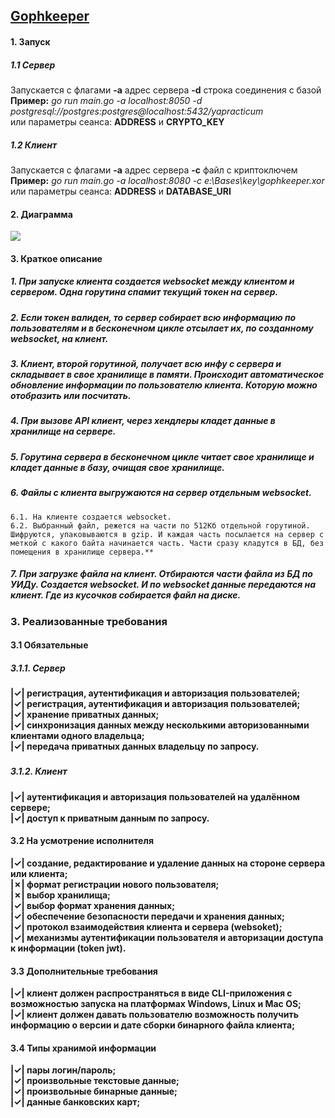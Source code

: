 ## [**Gophkeeper**](https://github.com/andynikk/gophkeeper)

#### **1. Запуск**
##### **1.1 Сервер**  
Запускается с флагами **-a** адрес сервера **-d** строка соединения с базой  
**Пример:** *go run main.go -a localhost:8050 -d postgresql://postgres:postgres@localhost:5432/yapracticum*  
или параметры сеанса: **ADDRESS** и **CRYPTO_KEY**  
##### **1.2 Клиент**
Запускается с флагами **-a** адрес сервера **-c** файл с криптоключем  
**Пример:** *go run main.go -a localhost:8080 -c e:\\Bases\\key\\gophkeeper.xor*  
или параметры сеанса: **ADDRESS** и **DATABASE_URI**  
####  
####  
#### **2. Диаграмма**  
![](https://33333.cdn.cke-cs.com/kSW7V9NHUXugvhoQeFaf/images/12d58ea9f17103acacda7080e3314d30351ccfd98a290de3.jpg)
####  
####  
#### **3. Краткое описание**  
##### 1\. При запуске клиента создается websocket между клиентом и сервером. Одна горутина спамит текущий токен на сервер.  
##### 2\. Если токен валиден, то сервер собирает всю информацию по пользователям и в бесконечном цикле отсылает их, по созданному websocket, на клиент.  
##### 3\. Клиент, второй горутиной, получает всю инфу с сервера и складывает в свое хранилище в памяти. Происходит автоматическое обновление информации по пользователю клиента. Которую можно отобразить или посчитать.  
##### 4\. При вызове API клиент, через хендлеры кладет данные в хранилище на сервере.  
##### 5\. Горутина сервера в бесконечном цикле читает свое хранилище и кладет данные в базу, очищая свое хранилище.  
##### 6\. Файлы с клиента выгружаются на сервер отдельным websocket.  
    6.1. На клиенте создается websocket.  
    6.2. Выбранный файл, режется на части по 512Кб отдельной горутиной. Шифруются, упаковываются в gzip. И каждая часть посылается на сервер с меткой с какого байта начинается часть. Части сразу кладутся в БД, без помещения в хранилище сервера.**  
##### 7\. При загрузке файла на клиент. Отбираются части файла из БД по УИДу. Создается websocket. И по websocket данные передаются на клиент. Где из кусочков собирается файл на диске.  
####  
####  
### **3. Реализованные требования**  
####  
#### **3.1 Обязательные**  
##### **3.1.1. Сервер**  
**|&check;| регистрация, аутентификация и авторизация пользователей;**  
**|&check;| регистрация, аутентификация и авторизация пользователей;**  
**|&check;| хранение приватных данных;**  
**|&check;| синхронизация данных между несколькими авторизованными клиентами одного владельца;**  
**|&check;| передача приватных данных владельцу по запросу.**  
#####  
##### **3.1.2. Клиент**  
**|&check;| аутентификация и авторизация пользователей на удалённом сервере;**  
**|&check;| доступ к приватным данным по запросу.**  
####  
#### **3.2 На усмотрение исполнителя**  
**|&check;| создание, редактирование и удаление данных на стороне сервера или клиента;**  
**|&cross;| формат регистрации нового пользователя;**  
**|&cross;| выбор хранилища;**  
**|&check;| выбор формат хранения данных;**  
**|&check;| обеспечение безопасности передачи и хранения данных;**  
**|&check;| протокол взаимодействия клиента и сервера (websoket);**  
**|&check;| механизмы аутентификации пользователя и авторизации доступа к информации (token jwt).**  
####  
#### **3.3 Дополнительные требования**  
**|&check;| клиент должен распространяться в виде CLI-приложения с возможностью запуска на платформах Windows, Linux и Mac OS;**  
**|&check;| клиент должен давать пользователю возможность получить информацию о версии и дате сборки бинарного файла клиента;**  
####  
#### **3.4 Типы хранимой информации**  
**|&check;| пары логин/пароль;**  
**|&check;| произвольные текстовые данные;**  
**|&check;| произвольные бинарные данные;**  
**|&check;| данные банковских карт;**  

